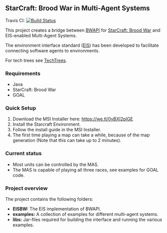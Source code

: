 ## StarCraft: Brood War in Multi-Agent Systems

Travis CI: [![Build Status](https://travis-ci.org/eishub/Starcraft.svg?branch=master)](https://travis-ci.org/eishub/Starcraft)

This project creates a bridge between [BWAPI](https://code.google.com/p/bwapi/ "BWAPI") for [StarCraft: Brood War](http://us.blizzard.com/en-us/games/sc/ "StarCraft: Brood War") and EIS-enabled Multi-Agent Systems. 

The environment interface standard ([EIS](https://github.com/eishub/eis/wiki "EIS")) has been developed to facilitate connecting software agents to environments. 

For tech trees see [TechTrees](http://www.teamliquid.net/forum/brood-war/226892-techtree-pictures "TechTrees").

### Requirements
* Java
* StarCraft: Brood War
* GOAL

### Quick Setup
1. Download the MSI Installer here: https://we.tl/0yBXI2plGE
2. Install the Starcraft Environment.
3. Follow the install guide in the MSI Installer.
4. The first time playing a map can take a while, because of the map generation (Note that this can take up to 2 minutes).

### Current status

- Most units can be controlled by the MAS.
- The MAS is capable of playing all three races, see examples for GOAL code.

### Project overview
The project contains the following folders:

* **EISBW:** The EIS implementation of BWAPI. 
* **examples:** A collection of examples for different multi-agent systems.
* **libs:** Jar-files required for building the interface and running the various examples.
